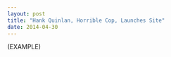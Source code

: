 ```yaml
---
layout: post
title: "Hank Quinlan, Horrible Cop, Launches Site"
date: 2014-04-30
---
```


(EXAMPLE)



